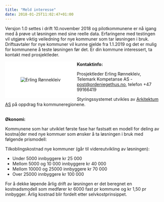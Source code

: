 ```yaml
---
title: "Meld interesse"
date: 2018-01-25T11:02:47+01:00
---
```


Versjon 1.0 settes i drift 10.november 2018 og pilotkommunene er nå igang med å prøve ut løsningen med sine reelle data. Erfaringene med testingen vil utgjøre viktig veiledning for nye kommuner som tar løsningen i bruk.
Driftsavtaler for nye kommuner vil kunne gjelde fra 1.1.2019 og det er mulig for kommunene å teste løsningen før det. Er din kommune interessert, ta kontakt med prosjektleder. 

<img src ="/images/erling_tkas_small.jpg" align="left" alt="Erling Rønnekleiv" style="border:50px solid white"></img>


**Kontaktinfo:** 

Prosjektleder Erling Rønnekleiv, Telemark Kompetanse AS - <post@ordeniegethus.no>, telefon +47 99166419

Styringssystemet utvikles av <a href ="http://arkitektum.no" target="_blank">Arkitektum AS</a> på oppdrag fra kommuneregionene.
<br>
<br>

**Økonomi:**

Kommunene som har utviklet første fase har fastsatt en modell for deling av kostna|der med nye kommuer som ønsker å ta løsningen i bruk med følgende prismodell:

Tilkoblingskostnad nye kommuner (går til videreutvikling av løsningen):

* Under 5000 innbyggere kr 25 000
* Mellom 5000 og 10 000 innbyggere kr 40 000
* Mellom 10000 og 25000 innbyggere kr 70 000
* Over 25000 innbyggere kr 100 000
 
For å dekke løpende årlig drift av løsningen er det beregnet en kostnadsmodell som medfører kr 6000 fast pr kommune og kr 1,50 pr innbygger. Årlig kostnad blir fordelt etter selvkostprinsippet.
<br>
<br>
<br>
<br>
<br>
<br>
<br>
<br>
<br>
<br>
<br>
<br>


